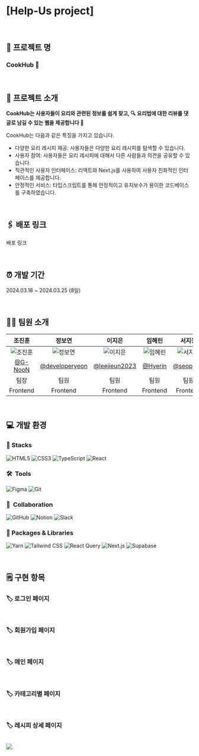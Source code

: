 # [Help-Us project]

<br>

## 📌 프로젝트 명
### **CookHub 🌿**


<br>

## 📌 프로젝트 소개

**CookHub는 사용자들이 요리와 관련된 정보를 쉽게 찾고, 🔍**
**요리법에 대한 리뷰를 댓글로 남길 수 있는 웹을 제공합니다 🍕**

CookHub는 다음과 같은 특징을 가지고 있습니다.

- 다양한 요리 레시피 제공: 사용자들은 다양한 요리 레시피를 탐색할 수 있습니다.
- 사용자 참여: 사용자들은 요리 레시피에 대해서 다른 사람들과 의견을 공유할 수 있습니다.
- 직관적인 사용자 인터페이스: 리액트와 Next.js를 사용하여 사용자 친화적인 인터페이스를 제공합니다.
- 안정적인 서비스: 타입스크립트를 통해 안정적이고 유지보수가 용이한 코드베이스를 구축하였습니다.

<br>

## 🖇️ 배포 링크

배포 링크

<br>

## ⏰ 개발 기간

2024.03.18 ~ 2024.03.25 (8일)

<br>

## 🕺🏻 팀원 소개

|                  **조진훈**                  |             **정보연**             |                 **이지은**                 |               **임혜린**                |                **서지원**                |
| :------------------------------------------: | :--------------------------------: | :----------------------------------------: | :-------------------------------------: | :--------------------------------------: |
| ![조진훈](https://github.com/G-NooN.png) | ![정보연](https://github.com/developeryeon.png) | ![이지은](https://github.com/leejieun2023.png) | ![임혜린](https://github.com/limhyerin.png) | ![서지원](https://github.com/seopport.png) |
| [@G-NooN](https://github.com/G-NooN) | [@developeryeon](https://github.com/developeryeon) | [@leejieun2023](https://github.com/leejieun2023) | [@Hyerin](https://github.com/limhyerin) | [@seopport](https://github.com/seopport) |
|                     팀장                     |                팀원                |                    팀원                    |                  팀원                   |                   팀원                   |
|                   Frontend                   |              Frontend              |                  Frontend                  |                Frontend                 |                 Frontend                 |


<br>

## 💻 개발 환경
### 🚀  Stacks
![HTML5](https://img.shields.io/badge/html5-E34F26?style=plastic&logo=html5&logoColor=white) ![CSS3](https://img.shields.io/badge/css-1572B6?style=plastic&logo=css3&logoColor=white) ![TypeScript](https://img.shields.io/badge/TypeScript-3178C6?style=plastic&logo=typescript&logoColor=white) ![React](https://img.shields.io/badge/React-61DAFB?style=plastic&logo=react&logoColor=000000)

### 🛠  Tools
![Figma](https://img.shields.io/badge/Figma-F24E1E?style=plastic&logo=figma&logoColor=white) ![Git](https://img.shields.io/badge/Git-F05032?style=plastic&logo=git&logoColor=white)

### 👥  Collaboration
![GitHub](https://img.shields.io/badge/GitHub-181717?style=plastic&logo=github&logoColor=white) ![Notion](https://img.shields.io/badge/Notion-000000?style=plastic&logo=notion&logoColor=white) ![Slack](https://img.shields.io/badge/Slack-4A154B?style=plastic&logo=slack&logoColor=white)

### 📂 Packages & Libraries
![Yarn](https://img.shields.io/badge/Yarn-2C8EBB?style=plastic&logo=yarn&logoColor=white) ![Tailwind CSS](https://img.shields.io/badge/Tailwind_CSS-06B6D4?style=plastic&logo=tailwind-css&logoColor=white) ![React Query](https://img.shields.io/badge/React_Query-FF4154?style=plastic&logo=react-query&logoColor=white) ![Next.js](https://img.shields.io/badge/Next.js-000000?style=plastic&logo=next.js&logoColor=white) ![Supabase](https://img.shields.io/badge/Supabase-3ECF8E?style=plastic&logo=supabase&logoColor=white)

<br>


## 🗒️ 구현 항목

### 🏷️ 로그인 페이지

<br>

### 🏷️ 회원가입 페이지

<br>

### 🏷️ 메인 페이지

<br>

### 🏷️ 카테고리별 페이지

<br>

### 🏷️ 레시피 상세 페이지

<br>

<img src="https://capsule-render.vercel.app/api?type=waving&color=BDBDC8&height=150&section=footer" />
